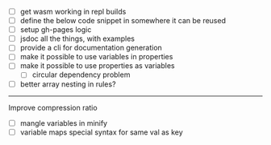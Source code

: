 - [ ] get wasm working in repl builds
- [ ] define the below code snippet in somewhere it can be reused
- [ ] setup gh-pages logic
- [ ] jsdoc all the things, with examples
- [ ] provide a cli for documentation generation
- [ ] make it possible to use variables in properties
- [ ] make it possible to use properties as variables
  - [ ] circular dependency problem
- [ ] better array nesting in rules?

---

Improve compression ratio

- [ ] mangle variables in minify
- [ ] variable maps special syntax for same val as key
